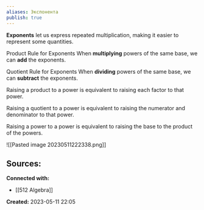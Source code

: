 ```yaml
---
aliases: Экспонента
publish: true
---
```


**Exponents** let us express repeated multiplication, making it easier to represent some quantities.

Product Rule for Exponents
When **multiplying** powers of the same base, we can **add** the exponents.

Quotient Rule for Exponents
When **dividing** powers of the same base, we can **subtract** the exponents.

Raising a product to a power is equivalent to raising each factor to that power.

Raising a quotient to a power is equivalent to raising the numerator and denominator to that power.

Raising a power to a power is equivalent to raising the base to the product of the powers.

![[Pasted image 20230511222338.png]]

**Sources:**
- 


**Connected with:**
- [[512 Algebra]]



**Created:** 2023-05-11 22:05